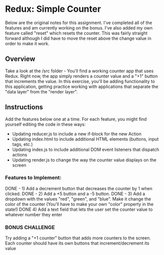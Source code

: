 # Redux: Simple Counter

Below are the original notes for this assignment. I've completed all of the features and am currently working on the bonus. I've also added my own feature called "reset" which resets the counter. This was fairly straight forward although I did have to move the reset above the change value in order to make it work. 

## Overview 

Take a look at the /src folder - You'll find a working counter app that uses Redux. Right now, the app simply renders a counter value and a "+1" button that increments the value. In this exercise, you'll be adding functionality to this application, getting practice working with applications that separate the "data layer" from the "render layer".

## Instructions

Add the features below one at a time. For each feature, you might find yourself editing the code in these ways:
- Updating reducer.js to include a new if-block for the new Action
- Updating index.html to include additional HTML elements (buttons, input tags, etc.)
- Updating index.js to include additional DOM event listeners that dispatch actions
- Updating render.js to change the way the counter value displays on the screen

### Features to Implement:
DONE - 1) Add a decrement button that decreases the counter by 1 when clicked.
DONE - 2) Add a +5 button and a -5 button.
DONE - 3) Add a dropdown with the values "red", "green", and "blue". Make it change the color of the counter (You'll have to make your own "color" property in the state!)
DONE 4) Add a text field that lets the user set the counter value to whatever number they enter

### BONUS CHALLENGE
Try adding a "+1 counter" button that adds more counters to the screen. Each counter should have its own buttons that increment/decrement its value